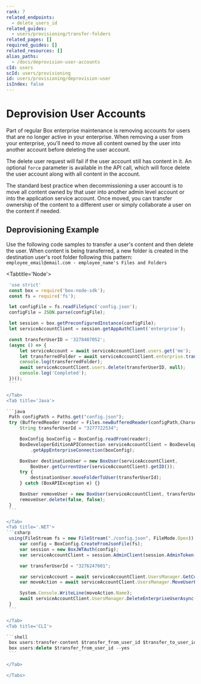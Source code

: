 ```yaml
---
rank: 7
related_endpoints:
  - delete_users_id
related_guides:
  - users/provisioning/transfer-folders
related_pages: []
required_guides: []
related_resources: []
alias_paths:
  - /docs/deprovision-user-accounts
cId: users
scId: users/provisioning
id: users/provisioning/deprovision-user
isIndex: false
---
```


# Deprovision User Accounts

Part of regular Box enterprise maintenance is removing accounts for users that
are no longer active in your enterprise. When removing a user from your
enterprise, you'll need to move all content owned by the user into another
account before deleting the user account.

<Message type='notice'>

The delete user request will fail if the user account still has content in
it. An optional `force` parameter is available in the API call, which will
force delete the user account along with all content in the account.

</Message>

The standard best practice when decommissioning a user account is to move all
content owned by that user into another admin level account or into the
application service account. Once moved, you can transfer ownership of the
content to a different user or simply collaborate a user on the content if
needed.

## Deprovisioning Example

Use the following code samples to transfer a user's content and then delete the
user. When content is being transferred, a new folder is created in the
destination user's root folder following this pattern:
`employee_email@email.com - employee_name's Files and Folders`

<Tabs>

  <Tabtitle='Node'>

   ```js
    'use strict'
    const box = require('box-node-sdk');
    const fs = require('fs');

    let configFile = fs.readFileSync('config.json');
    configFile = JSON.parse(configFile);

    let session = box.getPreconfiguredInstance(configFile);
    let serviceAccountClient = session.getAppAuthClient('enterprise');

    const transferUserID = '3278487052';
    (async () => {
        let serviceAccount = await serviceAccountClient.users.get('me');
        let transferredFolder = await serviceAccountClient.enterprise.transferUserContent(transferUserID,serviceAccount.id);
        console.log(transferredFolder);
        await serviceAccountClient.users.delete(transferUserID, null);
        console.log('Completed');
    })();
    ```

 </Tab>
 <Tab title='Java'>

   ```java
    Path configPath = Paths.get("config.json");
    try (BufferedReader reader = Files.newBufferedReader(configPath,Charset.forName("UTF-8"))){
        String transferUserId = "3277722534";

        BoxConfig boxConfig = BoxConfig.readFrom(reader);
        BoxDeveloperEditionAPIConnection serviceAccountClient = BoxDeveloperEditionAPIConnection
            .getAppEnterpriseConnection(boxConfig);

        BoxUser destinationUser = new BoxUser(serviceAccountClient,
            BoxUser.getCurrentUser(serviceAccountClient).getID());
        try {
            destinationUser.moveFolderToUser(transferUserId);
        } catch (BoxAPIException e) {}

        BoxUser removeUser = new BoxUser(serviceAccountClient, transferUserId);
        removeUser.delete(false, false);
    }
    ```

 </Tab>
 <Tab title='.NET'>
   ```csharp
    using(FileStream fs = new FileStream("./config.json", FileMode.Open)) {
        var config = BoxConfig.CreateFromJsonFile(fs);
        var session = new BoxJWTAuth(config);
        var serviceAccountClient = session.AdminClient(session.AdminToken());

        var transferUserId = "3276247601";

        var serviceAccount = await serviceAccountClient.UsersManager.GetCurrentUserInformationAsync();
        var moveAction = await serviceAccountClient.UsersManager.MoveUserFolderAsync(transferUserId,serviceAccount.Id);

        System.Console.WriteLine(moveAction.Name);
        await serviceAccountClient.UsersManager.DeleteEnterpriseUserAsync(transferUserId,false,false);
    }
    ```

 </Tab>
 <Tab title='CLI'>

   ```shell
    box users:transfer-content $transfer_from_user_id $transfer_to_user_id
    box users:delete $transfer_from_user_id --yes
    ```

 </Tab>

</Tabs>
